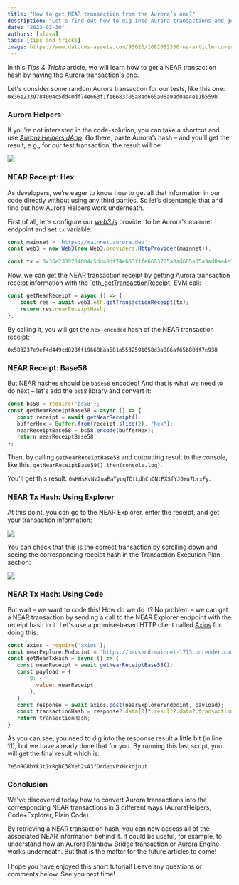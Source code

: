 ```yaml
---
title: "How to get NEAR transaction from the Aurora’s one?"
description: "Let's find out how to dig into Aurora transactions and get the underlying NEAR data"
date: "2023-03-30"
authors: [slava]
tags: [tips_and_tricks]
image: https://www.datocms-assets.com/95026/1682082350-na-article-cover.png
---
```

In this *Tips & Tricks* article, we will learn how to get a NEAR transaction hash by having the Aurora transaction's one.

<!-- truncate -->

Let's consider some random Aurora transaction for our tests, like this one: `0x36e2339784004c5dd40df74e663f1fe6683705a8ad665a05a9ad0aa4e11b559b`*.*

### Aurora Helpers

If you’re not interested in the code-solution, you can take a shortcut and use [*Aurora Helpers dApp*](https://aurora-helpers.vercel.app/aurora_to_near). Go there, paste Aurora’s hash – and you’ll get the result, e.g., for our test transaction, the result will be:

![](https://www.datocms-assets.com/95026/1679324662-screenshot-2023-03-20-at-15-03-32.png)

### NEAR Receipt: Hex

As developers, we’re eager to know how to get all that information in our code directly without using any third parties. So let’s disentangle that and find out how Aurora Helpers work underneath.

First of all, let’s configure our [*web3.js*](https://web3js.readthedocs.io/en/v1.8.2/) provider to be Aurora's mainnet endpoint and set `tx` variable:

```javascript
const mainnet = 'https://mainnet.aurora.dev';
const web3 = new Web3(new Web3.providers.HttpProvider(mainnet));

const tx = 0x36e2339784004c5dd40df74e663f1fe6683705a8ad665a05a9ad0aa4e11b559b;
```

Now, we can get the NEAR transaction receipt by getting Aurora transaction receipt information with the [\`eth_getTransactionReceipt\`](https://ethereum.org/en/developers/docs/apis/json-rpc/#eth_gettransactionreceipt) EVM call:

```javascript
const getNearReceipt = async () => {
    const res = await web3.eth.getTransactionReceipt(tx);
    return res.nearReceiptHash;
};
```

By calling it, you will get the `hex-encoded` hash of the NEAR transaction receipt:

`0x583237e9ef4d449cd828ff19668baa581a5532591058d3a886af65b80df7e938`

### NEAR Receipt: Base58

But NEAR hashes should be `base58` encoded! And that is what we need to do next – let's add the `bs58` library and convert it:

```javascript
const bs58 = require('bs58');
const getNearReceiptBase58 = async () => {
   const receipt = await getNearReceipt();
   bufferHex = Buffer.from(receipt.slice(2), "hex");
   nearReceiptBase58 = bs58.encode(bufferHex);
   return nearReceiptBase58;
};
```

Then, by calling `getNearReceiptBase58` and outputting result to the console, like this: `getNearReceiptBase58().then(console.log)`.

You'll get this result: `6wHHsKvNz2uaEaTyuqTDtLdhChQNtPXSfYJQYu7LrxFy`.

### NEAR Tx Hash: Using Explorer

At this point, you can go to the NEAR Explorer, enter the receipt, and get your transaction information:

![](https://www.datocms-assets.com/95026/1679325885-screenshot-2023-03-20-at-15-24-17.png)

You can check that this is the correct transaction by scrolling down and seeing the corresponding receipt hash in the Transaction Execution Plan section:

![](https://www.datocms-assets.com/95026/1679325931-screenshot-2023-03-20-at-15-24-31.png)

### NEAR Tx Hash: Using Code

But wait – we want to code this! How do we do it? No problem – we can get a NEAR transaction by sending a call to the NEAR Explorer endpoint with the receipt hash in it. Let's use a promise-based HTTP client called [Axios](https://axios-http.com/docs/intro) for doing this:

```javascript
const axios = require('axios');
const nearExplorerEndpoint = 'https://backend-mainnet-1713.onrender.com/trpc/utils.search?batch=1';
const getNearTxHash = async () => {
   const nearReceipt = await getNearReceiptBase58();
   const payload = {
       0: {
         value: nearReceipt,
       },
   }
   const response = await axios.post(nearExplorerEndpoint, payload);
   const transactionHash = response?.data[0]?.result?.data?.transactionHash;
   return transactionHash;
}
```

As you can see, you need to dig into the response result a little bit (in line 11), but we have already done that for you. By running this last script, you will get the final result which is:

`7e5nRG8bYkJt1xRgBC38Veh2sA3fDrdepvPxHckojnut`

### Conclusion

We've discovered today how to convert Aurora transactions into the corresponding NEAR transactions in 3 different ways (AuroraHelpers, Code+Explorer, Plain Code).

By retrieving a NEAR transaction hash, you can now access all of the associated NEAR information behind it. It could be useful, for example, to understand how an Aurora Rainbow Bridge transaction or Aurora Engine works underneath. But that is the matter for the future articles to come!\
\
I hope you have enjoyed this short tutorial! Leave any questions or comments below. See you next time!
